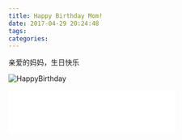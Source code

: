 ```yaml
---
title: Happy Birthday Mom!
date: 2017-04-29 20:24:48
tags:
categories:
---
```

亲爱的妈妈，生日快乐 
<!-- more -->
![HappyBirthday](123.jpg)
<iframe frameborder="no" border="0" marginwidth="0" marginheight="0" width=330 height=86 src="//music.163.com/outchain/player?type=2&id=5270588&auto=1&height=66"></iframe>
